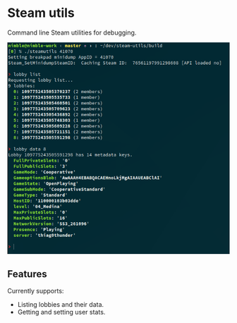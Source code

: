 # Steam utils

Command line Steam utilities for debugging.

![](screenshot.png)

## Features

Currently supports:

* Listing lobbies and their data.
* Getting and setting user stats.

